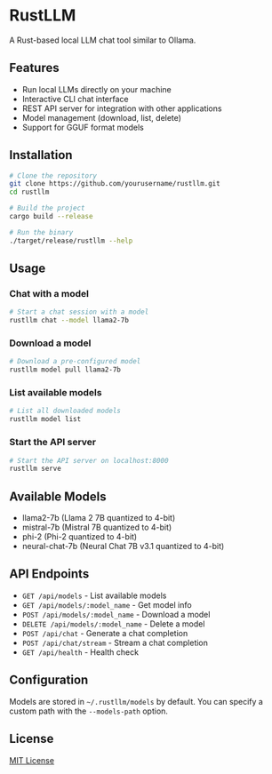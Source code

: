# RustLLM

A Rust-based local LLM chat tool similar to Ollama.

## Features

- Run local LLMs directly on your machine
- Interactive CLI chat interface
- REST API server for integration with other applications
- Model management (download, list, delete)
- Support for GGUF format models

## Installation

```bash
# Clone the repository
git clone https://github.com/yourusername/rustllm.git
cd rustllm

# Build the project
cargo build --release

# Run the binary
./target/release/rustllm --help
```

## Usage

### Chat with a model

```bash
# Start a chat session with a model
rustllm chat --model llama2-7b
```

### Download a model

```bash
# Download a pre-configured model
rustllm model pull llama2-7b
```

### List available models

```bash
# List all downloaded models
rustllm model list
```

### Start the API server

```bash
# Start the API server on localhost:8000
rustllm serve
```

## Available Models

- llama2-7b (Llama 2 7B quantized to 4-bit)
- mistral-7b (Mistral 7B quantized to 4-bit)
- phi-2 (Phi-2 quantized to 4-bit)
- neural-chat-7b (Neural Chat 7B v3.1 quantized to 4-bit)

## API Endpoints

- `GET /api/models` - List available models
- `GET /api/models/:model_name` - Get model info
- `POST /api/models/:model_name` - Download a model
- `DELETE /api/models/:model_name` - Delete a model
- `POST /api/chat` - Generate a chat completion
- `POST /api/chat/stream` - Stream a chat completion
- `GET /api/health` - Health check

## Configuration

Models are stored in `~/.rustllm/models` by default. You can specify a custom path with the `--models-path` option.

## License

[MIT License](LICENSE)